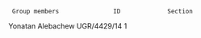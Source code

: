      Group members               ID             Section
Yonatan Alebachew              UGR/4429/14           1
